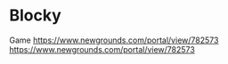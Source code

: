 # Blocky
Game
https://www.newgrounds.com/portal/view/782573
https://www.newgrounds.com/portal/view/782573
